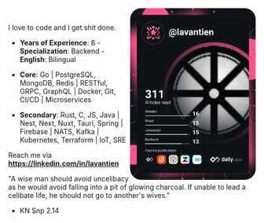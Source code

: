 <div>
  <a href="https://app.daily.dev/lavantien" target="_blank">
    <img src="https://github.com/lavantien/lavantien/blob/main/devcard.svg" width="256" align="right" alt="Tien La's Dev Card"/>
  </a>
</div>

<br />

I love to code and I get shit done.

- **Years of Experience**: 6 - **Specialization**: Backend - **English**: Bilingual

- **Core**: Go | PostgreSQL, MongoDB, Redis | RESTful, GRPC, GraphQL | Docker, Git, CI/CD | Microservices

- **Secondary**: Rust, C, JS, Java | Nest, Next, Nuxt, Tauri, Spring | Firebase | NATS, Kafka | Kubernetes, Terraform | IoT, SRE

Reach me via **https://linkedin.com/in/lavantien**

"A wise man should avoid uncelibacy as he would avoid falling into a pit of glowing charcoal. 
If unable to lead a celibate life, he should not go to another's wives."
- KN Snp 2.14
